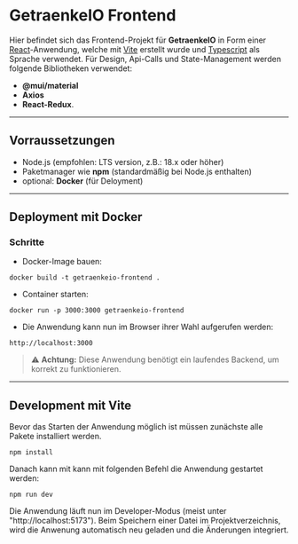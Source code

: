 # GetraenkeIO Frontend

Hier befindet sich das Frontend-Projekt für **GetraenkeIO** in Form einer [React](https://react.dev/)-Anwendung, welche mit [Vite](https://vitejs.dev/) erstellt wurde und [Typescript](https://typescriptlang.org/) als Sprache verwendet. Für Design, Api-Calls und State-Management werden folgende Bibliotheken verwendet:

- **@mui/material**
- **Axios**
- **React-Redux**.

---

## Vorraussetzungen 

- Node.js (empfohlen: LTS version, z.B.: 18.x oder höher)
- Paketmanager wie **npm** (standardmäßig bei Node.js enthalten)
- optional: **Docker** (für Deloyment)

---

## Deployment mit Docker

### Schritte
- Docker-Image bauen:
```
docker build -t getraenkeio-frontend .
```
- Container starten:
```
docker run -p 3000:3000 getraenkeio-frontend
```
- Die Anwendung kann nun im Browser ihrer Wahl aufgerufen werden:
```
http://localhost:3000
```

> ⚠️ **Achtung:** Diese Anwendung benötigt ein laufendes Backend, um korrekt zu funktionieren.

---

## Development mit Vite

Bevor das Starten der Anwendung möglich ist müssen zunächste alle Pakete installiert werden.
```
npm install
```
Danach kann mit kann mit folgenden Befehl die Anwendung gestartet werden:
```
npm run dev
```
Die Anwendung läuft nun im Developer-Modus (meist unter "http://localhost:5173").
Beim Speichern einer Datei im Projektverzeichnis, wird die Anwenung automatisch neu geladen und die Änderungen integriert.

